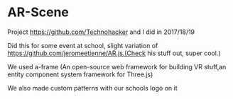 # AR-Scene
Project https://github.com/Technohacker and I did in 2017/18/19 

Did this for some event at school, slight variation of https://github.com/jeromeetienne/AR.js.(Check his stuff out, super cool.)

We used a-frame (An open-source web framework for building VR stuff,an entity component system framework for Three.js)

We also made custom patterns with our schools logo on it 
